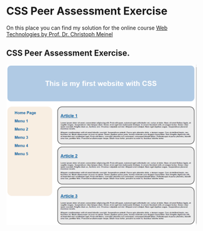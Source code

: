 # CSS Peer Assessment Exercise

On this place you can find my solution for the online course [Web Technologies by Prof. Dr. Christoph Meinel](https://open.hpi.de/courses/webtech2015) 


## CSS Peer Assessment Exercise.

![Solution for CSS Peer Assessment Exercise](https://github.com/hotfix/openhpi-mooc/blob/master/WebTechnologies/example.PNG "CSS Peer Assessment Exercise")

